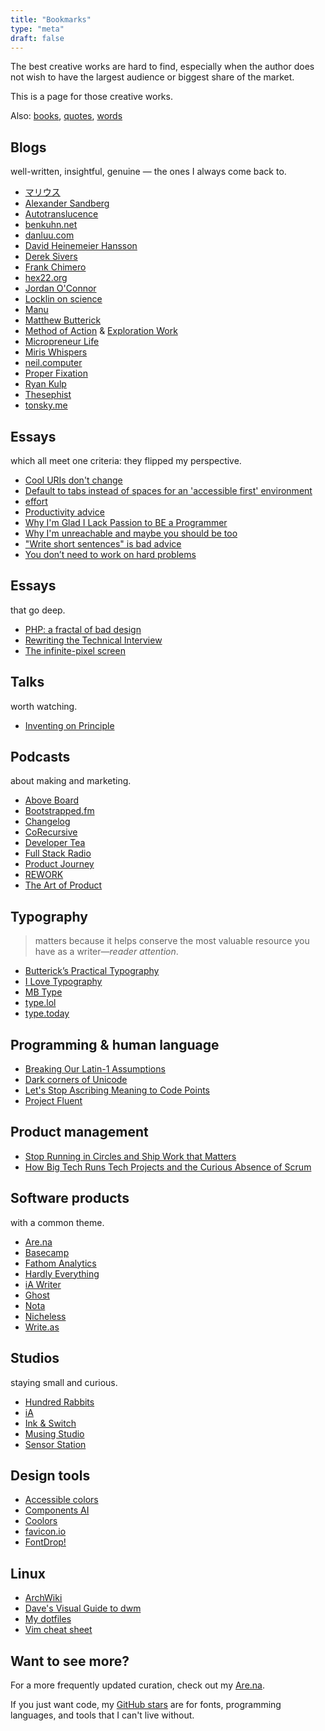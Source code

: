 ```yaml
---
title: "Bookmarks"
type: "meta"
draft: false
---
```


The best creative works are hard to find, especially when the author does not
wish to have the largest audience or biggest share of the market.

This is a page for those creative works.

Also: [books](books), [quotes](quotes), [words](words)

## Blogs

well-written, insightful, genuine — the ones I always come back to.

- [マリウス](https://マリウス.com/)
- [Alexander Sandberg](https://alexandersandberg.com/)
- [Autotranslucence](https://autotranslucence.wordpress.com/)
- [benkuhn.net](https://www.benkuhn.net/)
- [danluu.com](https://danluu.com/)
- [David Heinemeier Hansson](https://world.hey.com/dhh/)
- [Derek Sivers](https://sive.rs/blog)
- [Frank Chimero](https://frankchimero.com/blog/)
- [hex22.org](https://hex22.org/blog/)
- [Jordan O'Connor](https://jdnoc.com/blog/)
- [Locklin on science](https://scottlocklin.wordpress.com/)
- [Manu](https://manuelmoreale.com/)
- [Matthew Butterick](https://matthewbutterick.com/chron/)
- [Method of Action](https://method.ac/writing/) & [Exploration Work](https://exploration.work/)
- [Micropreneur Life](https://micropreneur.life/)
- [Miris Whispers](https://blog.miris.design/)
- [neil.computer](https://neil.computer/)
- [Proper Fixation](https://yosefk.com/blog/)
- [Ryan Kulp](https://www.ryanckulp.com/)
- [Thesephist](https://thesephist.com/)
- [tonsky.me](https://tonsky.me/)

## Essays

which all meet one criteria: they flipped my perspective.

- [Cool URIs don't change](https://www.w3.org/Provider/Style/URI)
- [Default to tabs instead of spaces for an 'accessible first' environment](https://alexandersandberg.com/tabs-for-accessibility/)
- [effort](https://ava.substack.com/p/effort)
- [Productivity advice](https://www.spakhm.com/p/productivity-advice)
- [Why I'm Glad I Lack Passion to BE a Programmer](https://blog.miris.design/not-a-programmer)
- [Why I'm unreachable and maybe you should be too](https://levels.io/contact-me/)
- ["Write short sentences" is bad advice](https://thesephist.com/posts/long-sentences/)
- [You don’t need to work on hard problems](https://www.benkuhn.net/hard/)

## Essays

that go deep.

- [PHP: a fractal of bad design](https://eev.ee/blog/2012/04/09/php-a-fractal-of-bad-design/)
- [Rewriting the Technical Interview](https://aphyr.com/posts/353-rewriting-the-technical-interview)
- [The infinite-pixel screen](https://practicaltypography.com/the-infinite-pixel-screen.html)

## Talks

worth watching.

- [Inventing on Principle](https://www.youtube.com/watch?v=PUv66718DII)

## Podcasts

about making and marketing.

- [Above Board](https://usefathom.com/above-board)
- [Bootstrapped.fm](https://bootstrapped.fm/)
- [Changelog](https://changelog.com/)
- [CoRecursive](https://corecursive.com/)
- [Developer Tea](https://developertea.com/)
- [Full Stack Radio](https://fullstackradio.com/)
- [Product Journey](https://productjourney.fm/)
- [REWORK](https://www.rework.fm/)
- [The Art of Product](https://artofproductpodcast.com/)

## Typography

> matters because it helps conserve the most valuable resource you have as a writer—*reader attention*.

- [Butterick’s Practical Typography](https://practicaltypography.com/)
- [I Love Typography](https://fonts.ilovetypography.com/)
- [MB Type](https://mbtype.com/)
- [type.lol](https://type.lol/)
- [type.today](https://type.today/en)

## Programming & human language

- [Breaking Our Latin-1 Assumptions](https://manishearth.github.io/blog/2017/01/15/breaking-our-latin-1-assumptions/)
- [Dark corners of Unicode](https://eev.ee/blog/2015/09/12/dark-corners-of-unicode/)
- [Let's Stop Ascribing Meaning to Code Points](https://manishearth.github.io/blog/2017/01/14/stop-ascribing-meaning-to-unicode-code-points/)
- [Project Fluent](https://projectfluent.org/)

## Product management

- [Stop Running in Circles and Ship Work that Matters](https://basecamp.com/shapeup/webbook)
- [How Big Tech Runs Tech Projects and the Curious Absence of Scrum](https://blog.pragmaticengineer.com/project-management-at-big-tech/)

## Software products

with a common theme.

- [Are.na](https://www.are.na/)
- [Basecamp](https://basecamp.com/)
- [Fathom Analytics](https://usefathom.com)
- [Hardly Everything](https://www.hardlyeverything.com/)
- [iA Writer](https://ia.net/writer)
- [Ghost](https://ghost.org/)
- [Nota](https://nota.md/)
- [Nicheless](https://nicheless.blog/)
- [Write.as](https://write.as/)

## Studios

staying small and curious.

- [Hundred Rabbits](https://100r.co/site/home.html)
- [iA](https://ia.net/)
- [Ink & Switch](https://www.inkandswitch.com/)
- [Musing Studio](https://musing.studio/)
- [Sensor Station](https://www.sensorstation.co/)

## Design tools

- [Accessible colors](https://accessible-colors.com/)
- [Components AI](https://components.ai/)
- [Coolors](https://coolors.co/)
- [favicon.io](https://favicon.io/)
- [FontDrop!](https://fontdrop.info/)

## Linux

- [ArchWiki](https://wiki.archlinux.org/)
- [Dave's Visual Guide to dwm](https://ratfactor.com/dwm)
- [My dotfiles](https://github.com/johnjago/dotfiles)
- [Vim cheat sheet](https://vim.rtorr.com/)

## Want to see more?

For a more frequently updated curation, check out my
[Are.na](https://www.are.na/john-jago).

If you just want code, my
[GitHub stars](https://github.com/johnjago?tab=stars) are for fonts,
programming languages, and tools that I can't live without.
